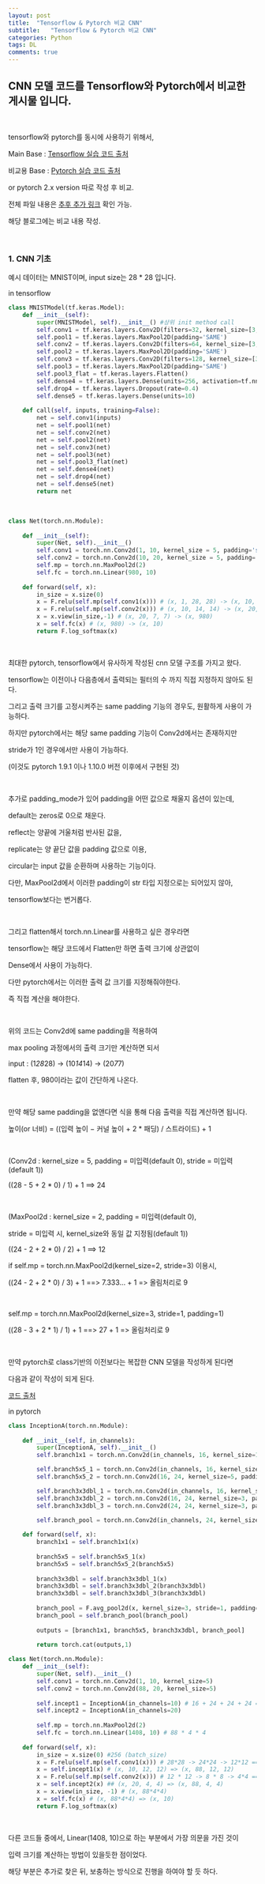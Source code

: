 ```yaml
---
layout: post
title:  "Tensorflow & Pytorch 비교 CNN" 
subtitle:   "Tensorflow & Pytorch 비교 CNN"
categories: Python
tags: DL
comments: true
---
```


## CNN 모델 코드를 Tensorflow와 Pytorch에서 비교한 게시물 입니다.

<br/>

tensorflow와 pytorch를 동시에 사용하기 위해서, 

Main Base : [Tensorflow 실습 코드 출처](https://github.com/hunkim/DeepLearningZeroToAll/tree/master/tf2)

비교용 Base : [Pytorch 실습 코드 출처](https://github.com/hunkim/PyTorchZeroToAll/tree/master)

or pytorch 2.x version 따로 작성 후 비교.

전체 파일 내용은 [추후 추가 링크]() 확인 가능.

해당 블로그에는 비교 내용 작성.

<br/>

### 1. CNN 기초

예시 데이터는 MNIST이며, input size는 28 * 28 입니다.

in tensorflow

```python
class MNISTModel(tf.keras.Model):
    def __init__(self):
        super(MNISTModel, self).__init__() #상위 init method call
        self.conv1 = tf.keras.layers.Conv2D(filters=32, kernel_size=[3,3], padding='SAME', activation=tf.nn.relu)
        self.pool1 = tf.keras.layers.MaxPool2D(padding='SAME')
        self.conv2 = tf.keras.layers.Conv2D(filters=64, kernel_size=[3,3], padding='SAME', activation=tf.nn.relu)
        self.pool2 = tf.keras.layers.MaxPool2D(padding='SAME')
        self.conv3 = tf.keras.layers.Conv2D(filters=128, kernel_size=[3,3], padding='SAME', activation=tf.nn.relu)
        self.pool3 = tf.keras.layers.MaxPool2D(padding='SAME') 
        self.pool3_flat = tf.keras.layers.Flatten()
        self.dense4 = tf.keras.layers.Dense(units=256, activation=tf.nn.relu)
        self.drop4 = tf.keras.layers.Dropout(rate=0.4)
        self.dense5 = tf.keras.layers.Dense(units=10)
        
    def call(self, inputs, training=False):
        net = self.conv1(inputs)
        net = self.pool1(net)
        net = self.conv2(net)
        net = self.pool2(net)
        net = self.conv3(net)
        net = self.pool3(net)
        net = self.pool3_flat(net)
        net = self.dense4(net)
        net = self.drop4(net)
        net = self.dense5(net)
        return net

```

<br/>


```python
class Net(torch.nn.Module):
    
    def __init__(self):
        super(Net, self).__init__()
        self.conv1 = torch.nn.Conv2d(1, 10, kernel_size = 5, padding='same', padding_mode = 'zeros')
        self.conv2 = torch.nn.Conv2d(10, 20, kernel_size = 5, padding='same', padding_mode = 'zeros')
        self.mp = torch.nn.MaxPool2d(2)
        self.fc = torch.nn.Linear(980, 10) 
        
    def forward(self, x):
        in_size = x.size(0)
        x = F.relu(self.mp(self.conv1(x))) # (x, 1, 28, 28) -> (x, 10, 14, 14)
        x = F.relu(self.mp(self.conv2(x))) # (x, 10, 14, 14) -> (x, 20, 7, 7)
        x = x.view(in_size,-1) # (x, 20, 7, 7) -> (x, 980)
        x = self.fc(x) # (x, 980) -> (x, 10)
        return F.log_softmax(x)

```

<br/>

최대한 pytorch, tensorflow에서 유사하게 작성된 cnn 모델 구조를 가지고 왔다.

tensorflow는 이전이나 다음층에서 출력되는 필터의 수 까지 직접 지정하지 않아도 된다.

그리고 출력 크기를 고정시켜주는 same padding 기능의 경우도, 원활하게 사용이 가능하다.

하지만 pytorch에서는 해당 same padding 기능이 Conv2d에서는 존재하지만

stride가 1인 경우에서만 사용이 가능하다. 

(이것도 pytorch 1.9.1 이나 1.10.0 버전 이후에서 구현된 것)

<br/>

추가로 padding_mode가 있어 padding을 어떤 값으로 채울지 옵션이 있는데,

default는 zeros로 0으로 채운다.

reflect는 양끝에 거울처럼 반사된 값을,

replicate는 양 끝단 값을 padding 값으로 이용,

circular는 input 값을 순환하며 사용하는 기능이다.

다만, MaxPool2d에서 이러한 padding이 str 타입 지정으로는 되어있지 않아,

tensorflow보다는 번거롭다.

<br/>

그리고 flatten해서 torch.nn.Linear를 사용하고 싶은 경우라면

tensorflow는 해당 코드에서 Flatten만 하면 출력 크기에 상관없이

Dense에서 사용이 가능하다.

다만 pytorch에서는 이러한 출력 값 크기를 지정해줘야한다.

즉 직접 계산을 해야한다.

<br/>

위의 코드는 Conv2d에 same padding을 적용하여 

max pooling 과정에서의 출력 크기만 계산하면 되서

input : (1*28*28) -> (10*14*14) -> (20*7*7) 

flatten 후, 980이라는 값이 간단하게 나온다.

<br/>

만약 해당 same padding을 없앤다면 식을 통해 다음 출력을 직접 계산하면 됩니다.

높이(or 너비) = ((입력 높이 − 커널 높이 + 2 * 패딩) / 스트라이드) + 1

<br/>

(Conv2d : kernel_size = 5, padding = 미입력(default 0), stride = 미입력(default 1))

((28 - 5 + 2 * 0) / 1) + 1 ==> 24

<br/>

(MaxPool2d : kernel_size = 2, padding = 미입력(default 0), 

stride = 미입력 시, kernel_size와 동일 값 지정됨(default 1))

((24 - 2 + 2 * 0) / 2) + 1 ==> 12

if self.mp = torch.nn.MaxPool2d(kernel_size=2, stride=3) 이용시,

((24 - 2 + 2 * 0) / 3) + 1 ==> 7.333... + 1 => 올림처리로 9

<br/>

self.mp = torch.nn.MaxPool2d(kernel_size=3, stride=1, padding=1)

((28 - 3 + 2 * 1) / 1) + 1 ==> 27 + 1 => 올림처리로 9

<br/>

만약 pytorch로 class기반의 이전보다는 복잡한 CNN 모델을 작성하게 된다면

다음과 같이 작성이 되게 된다.

[코드 출처](https://github.com/hunkim/PyTorchZeroToAll/blob/master/11_1_toy_inception_mnist.py)

in pytorch

```python
class InceptionA(torch.nn.Module):
    
    def __init__(self, in_channels):
        super(InceptionA, self).__init__()
        self.branch1x1 = torch.nn.Conv2d(in_channels, 16, kernel_size=1)

        self.branch5x5_1 = torch.nn.Conv2d(in_channels, 16, kernel_size=1)
        self.branch5x5_2 = torch.nn.Conv2d(16, 24, kernel_size=5, padding=2)

        self.branch3x3dbl_1 = torch.nn.Conv2d(in_channels, 16, kernel_size=1)
        self.branch3x3dbl_2 = torch.nn.Conv2d(16, 24, kernel_size=3, padding=1)
        self.branch3x3dbl_3 = torch.nn.Conv2d(24, 24, kernel_size=3, padding=1)

        self.branch_pool = torch.nn.Conv2d(in_channels, 24, kernel_size=1)
            
    def forward(self, x):
        branch1x1 = self.branch1x1(x)
        
        branch5x5 = self.branch5x5_1(x)
        branch5x5 = self.branch5x5_2(branch5x5)
        
        branch3x3dbl = self.branch3x3dbl_1(x)
        branch3x3dbl = self.branch3x3dbl_2(branch3x3dbl)
        branch3x3dbl = self.branch3x3dbl_3(branch3x3dbl)
        
        branch_pool = F.avg_pool2d(x, kernel_size=3, stride=1, padding=1)
        branch_pool = self.branch_pool(branch_pool)
        
        outputs = [branch1x1, branch5x5, branch3x3dbl, branch_pool]
        
        return torch.cat(outputs,1)

class Net(torch.nn.Module):
    def __init__(self):
        super(Net, self).__init__()
        self.conv1 = torch.nn.Conv2d(1, 10, kernel_size=5)
        self.conv2 = torch.nn.Conv2d(88, 20, kernel_size=5)
        
        self.incept1 = InceptionA(in_channels=10) # 16 + 24 + 24 + 24 = 88
        self.incept2 = InceptionA(in_channels=20)
        
        self.mp = torch.nn.MaxPool2d(2)
        self.fc = torch.nn.Linear(1408, 10) # 88 * 4 * 4
        
    def forward(self, x):
        in_size = x.size(0) #256 (batch_size)
        x = F.relu(self.mp(self.conv1(x))) # 28*28 -> 24*24 -> 12*12 ==> (x, 10, 12, 12)
        x = self.incept1(x) # (x, 10, 12, 12) => (x, 88, 12, 12)
        x = F.relu(self.mp(self.conv2(x))) # 12 * 12 -> 8 * 8 -> 4*4 ==> (x, 20, 4, 4)
        x = self.incept2(x) ## (x, 20, 4, 4) => (x, 88, 4, 4)
        x = x.view(in_size, -1) # (x, 88*4*4)
        x = self.fc(x) # (x, 88*4*4) => (x, 10)
        return F.log_softmax(x)

```
<br/>

다른 코드들 중에서, Linear(1408, 10)으로 하는 부분에서 가장 의문을 가진 것이

입력 크기를 계산하는 방법이 있을듯한 점이었다.

해당 부분은 추가로 찾은 뒤, 보충하는 방식으로 진행을 하여야 할 듯 하다.